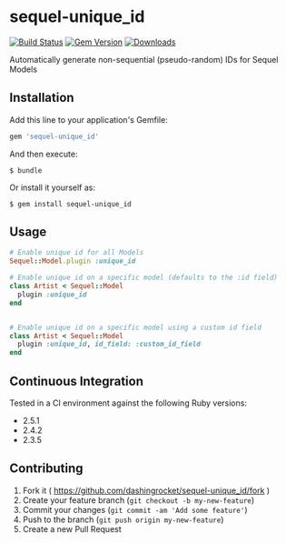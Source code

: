 # sequel-unique_id
[![Build Status](https://api.shippable.com/projects/549b1fbbd46935d5fbc0f9f3/badge?branchName=master)](https://app.shippable.com/projects/549b1fbbd46935d5fbc0f9f3/builds/latest) [![Gem Version](https://badge.fury.io/rb/sequel-unique_id.svg)](http://badge.fury.io/rb/sequel-unique_id) [![Downloads](http://ruby-gem-downloads-badge.herokuapp.com/sequel-unique_id?type=total)](https://rubygems.org/gems/sequel-unique_id)

Automatically generate non-sequential (pseudo-random) IDs for Sequel Models

## Installation

Add this line to your application's Gemfile:

```ruby
gem 'sequel-unique_id'
```

And then execute:

    $ bundle

Or install it yourself as:

    $ gem install sequel-unique_id

## Usage

```ruby
# Enable unique id for all Models
Sequel::Model.plugin :unique_id

# Enable unique id on a specific model (defaults to the :id field)
class Artist < Sequel::Model
  plugin :unique_id 
end


# Enable unique id on a specific model using a custom id field
class Artist < Sequel::Model
  plugin :unique_id, id_field: :custom_id_field
end
```

## Continuous Integration
Tested in a CI environment against the following Ruby versions:
* 2.5.1
* 2.4.2
* 2.3.5

## Contributing

1. Fork it ( https://github.com/dashingrocket/sequel-unique_id/fork )
2. Create your feature branch (`git checkout -b my-new-feature`)
3. Commit your changes (`git commit -am 'Add some feature'`)
4. Push to the branch (`git push origin my-new-feature`)
5. Create a new Pull Request

